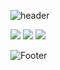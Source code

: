 ![header](https://capsule-render.vercel.app/api?type=soft&color=auto&height=300&section=header&text=larus-harir&fontSize=48)

<p>
<img src="https://img.shields.io/badge/html5-E34F26?style=for-the-badge&logo=html5&logoColor=white">
<img src="https://img.shields.io/badge/css-1572B6?style=for-the-badge&logo=css3&logoColor=white">
<img src="https://img.shields.io/badge/jquery-0769AD?style=for-the-badge&logo=jquery&logoColor=white">
</p>

![Footer](https://capsule-render.vercel.app/api?type=waving&color=auto&height=200&section=footer)

